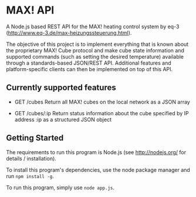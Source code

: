
MAX! API
========

A Node.js based REST API for the MAX! heating control system by eq-3
(http://www.eq-3.de/max-heizungssteuerung.html).

The objective of this project is to implement everything that is known about the
proprietary MAX! Cube protocol and make cube state information and supported
commands (such as setting the desired temperature) available through a
standards-based JSON/REST API. Additional features and platform-specific clients
can then be implemented on top of this API.

Currently supported features
----------------------------

- GET /cubes
  Return all MAX! cubes on the local network as a JSON array

- GET /cubes/:ip
  Return status information about the cube specified by IP address :ip as a
  structured JSON object

Getting Started
---------------

The requirements to run this program is Node.js (see http://nodejs.org/ for
details / installation).

To install this program's dependencies, use the node package manager and run 
`npm install -g`.

To run this program, simply use `node app.js`.
